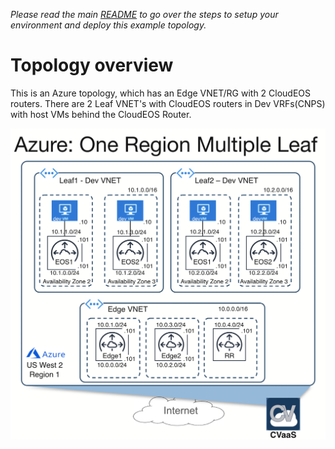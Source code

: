 
*Please read the main [README](../../README.md) to go over the steps to setup your environment and deploy this example topology.*

# Topology overview

This is an Azure topology, which has an Edge VNET/RG with 2 CloudEOS routers. There are 2 Leaf VNET's with CloudEOS routers in Dev VRFs(CNPS) with host VMs behind the CloudEOS Router.

![Topology](./azure_oneregion_multipleleaf.png)
